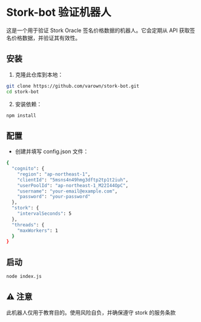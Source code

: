 # Stork-bot 验证机器人

这是一个用于验证 Stork Oracle 签名价格数据的机器人。它会定期从 API 获取签名价格数据，并验证其有效性。


## 安装

1. 克隆此仓库到本地：

```sh
git clone https://github.com/varown/stork-bot.git
cd stork-bot
```
2. 安装依赖：
```sh
npm install
```
## 配置
- 创建并填写 config.json 文件：

```sh
{
  "cognito": {
    "region": "ap-northeast-1",
    "clientId": "5msns4n49hmg3dftp2tp1t2iuh",
    "userPoolId": "ap-northeast-1_M22I44OpC",
    "username": "your-email@example.com",
    "password": "your-password"
  },
  "stork": {
    "intervalSeconds": 5
  },
  "threads": {
    "maxWorkers": 1
  }
}
```

## 启动
```sh
node index.js
```


## ⚠️ 注意

此机器人仅用于教育目的。使用风险自负，并确保遵守 stork 的服务条款

